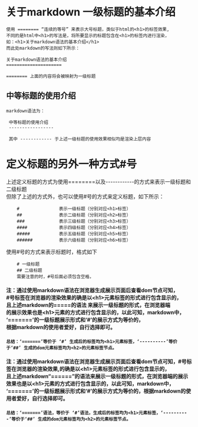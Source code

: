 关于markdown 一级标题的基本介绍
=====================
    使用 ======== “连续的等号” 来表示大号标题，类似于html的<h1>的标签效果,
    不同的是html中<h1>的写法是，将所要显示的标题包含在<h1>的标签内进行渲染，
    如：<h1>关于markdown语法的基本介绍</h1>
    而此处markdown的写法则如下所示： 
     
    关于markdown语法的基本介绍
    =====================
     
    ======== 上面的内容将会被映射为一级标题
中等标题的使用介绍
-----------------
    markdown语法为：
     
     中等标题的使用介绍
     -----------------
      
     其中 ------------ 于上述一级标题的使用效果相似均是渲染上层内容
# 定义标题的另外一种方式#号
上述定义标题的方式为使用========以及------------的方式来表示一级标题和二级标题
<br/> 但除了上述的方式外，也可以使用#号的方式来定义标题，如下所示：

        #               表示一级标题（分别对应<h1>标签）
        ##              表示二级标题（分别对应<h2>标签）
        ###             表示三级标题（分别对应<h3>标签）
        ####            表示四级标题（分别对应<h4>标签）
        #####           表示五级标题（分别对应<h5>标签）
        ######          表示六级标题（分别对应<h6>标签）
使用#号的方式来表示标题时，格式如下

        # 一级标题
        ## 二级标题
        需要注意的时，#号后面必须包含空格，
#### 注：通过使用markdown语法在浏览器生成展示页面后查看dom节点可知，<br/>#号标签在浏览器的渲染效果的确是以\<h1>元素标签的形式进行包含显示的，<br/>且上述markdown的=====的语法 来展示一级标题的形式，在浏览器端<br/>的展示效果也是\<h1>元素的方式进行包含显示的，以此可知，markdown中，<br/>‘=======’的一级标题展示形式和‘#’的展示方式为等价的，<br/>根据markdown的使用者爱好，自行选择即可。
#### `总结：‘=======’等价于 ‘#’ 生成后的标签均为<h1>元素标签，‘----------’等价于‘##’ 生成的dom元素标签均为<h2>的元素标签节点。`

#### 注：通过使用markdown语法在浏览器生成展示页面后查看dom节点可知，#号标签在浏览器的渲染效果,的确是以\<h1>元素标签的形式进行包含显示的，<br/>且上述markdown“======”的语法来展示一级标题的形式，在浏览器端的展示效果也是以\<h1>元素的方式进行包含显示的，以此可知，markdown中，<br/>‘=======’的一级标题展示形式和‘#’的展示方式为等价的，根据markdown的使用者爱好，自行选择即可。
#### `总结：‘=======’语法，等价于 ‘#’语法，生成后的标签均为<h1>元素标签，‘----------’等价于‘##’ 生成的dom元素标签均为<h2>的元素标签节点。`
